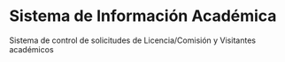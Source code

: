 Sistema de Información Académica
=================================

Sistema de control de solicitudes de Licencia/Comisión y Visitantes académicos

